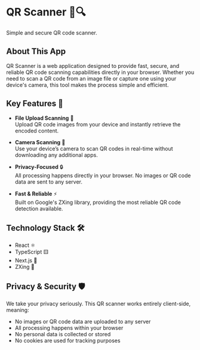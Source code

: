 # QR Scanner 📱🔍

Simple and secure QR code scanner.

## About This App

QR Scanner is a web application designed to provide fast, secure, and reliable QR code scanning capabilities directly in your browser. Whether you need to scan a QR code from an image file or capture one using your device's camera, this tool makes the process simple and efficient.

## Key Features 🌟

- **File Upload Scanning** 📂  
  Upload QR code images from your device and instantly retrieve the encoded content.

- **Camera Scanning** 📸  
  Use your device’s camera to scan QR codes in real-time without downloading any additional apps.

- **Privacy-Focused** 🔒  
  All processing happens directly in your browser. No images or QR code data are sent to any server.

- **Fast & Reliable** ⚡  
  Built on Google's ZXing library, providing the most reliable QR code detection available.

## Technology Stack 🛠️

- React ⚛️
- TypeScript 🟨
- Next.js 🚀
- ZXing 🧩

## Privacy & Security 🛡️

We take your privacy seriously. This QR scanner works entirely client-side, meaning:

- No images or QR code data are uploaded to any server
- All processing happens within your browser
- No personal data is collected or stored
- No cookies are used for tracking purposes
